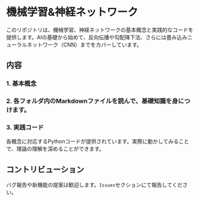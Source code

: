 # 機械学習&神経ネットワーク

このリポジトリは、機械学習、神経ネットワークの基本概念と実践的なコードを提供します。AIの基礎から始めて、反向伝播や勾配降下法、さらには畳み込みニューラルネットワーク（CNN）までをカバーしています。

## 内容

### 1. 基本概念

### 2. 各フォルダ内のMarkdownファイルを読んで、基礎知識を身につけます。
### 3. 実践コード

各概念に対応するPythonコードが提供されています。実際に動かしてみることで、理論の理解を深めることができます。

## コントリビューション

バグ報告や新機能の提案は歓迎します。`Issues`セクションにて報告してください。





